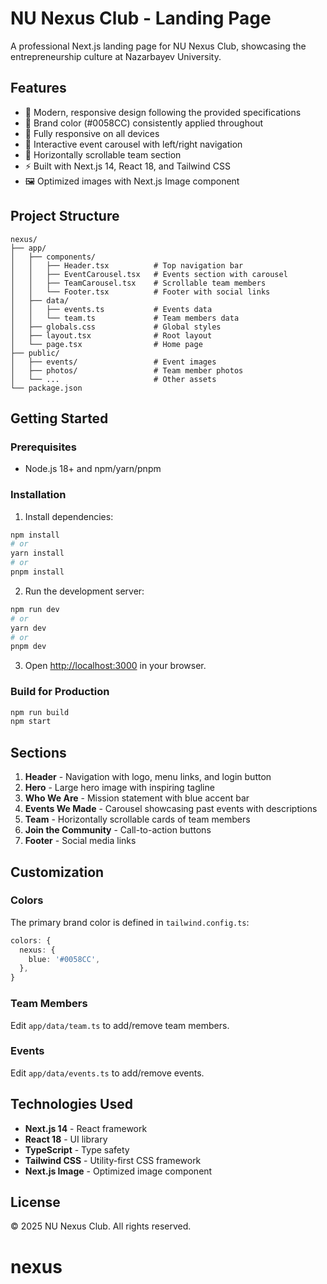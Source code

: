 # NU Nexus Club - Landing Page

A professional Next.js landing page for NU Nexus Club, showcasing the entrepreneurship culture at Nazarbayev University.

## Features

- 🎨 Modern, responsive design following the provided specifications
- 🔵 Brand color (#0058CC) consistently applied throughout
- 📱 Fully responsive on all devices
- 🎠 Interactive event carousel with left/right navigation
- 👥 Horizontally scrollable team section
- ⚡ Built with Next.js 14, React 18, and Tailwind CSS
- 🖼️ Optimized images with Next.js Image component

## Project Structure

```
nexus/
├── app/
│   ├── components/
│   │   ├── Header.tsx          # Top navigation bar
│   │   ├── EventCarousel.tsx   # Events section with carousel
│   │   ├── TeamCarousel.tsx    # Scrollable team members
│   │   └── Footer.tsx          # Footer with social links
│   ├── data/
│   │   ├── events.ts           # Events data
│   │   └── team.ts             # Team members data
│   ├── globals.css             # Global styles
│   ├── layout.tsx              # Root layout
│   └── page.tsx                # Home page
├── public/
│   ├── events/                 # Event images
│   ├── photos/                 # Team member photos
│   └── ...                     # Other assets
└── package.json
```

## Getting Started

### Prerequisites

- Node.js 18+ and npm/yarn/pnpm

### Installation

1. Install dependencies:

```bash
npm install
# or
yarn install
# or
pnpm install
```

2. Run the development server:

```bash
npm run dev
# or
yarn dev
# or
pnpm dev
```

3. Open [http://localhost:3000](http://localhost:3000) in your browser.

### Build for Production

```bash
npm run build
npm start
```

## Sections

1. **Header** - Navigation with logo, menu links, and login button
2. **Hero** - Large hero image with inspiring tagline
3. **Who We Are** - Mission statement with blue accent bar
4. **Events We Made** - Carousel showcasing past events with descriptions
5. **Team** - Horizontally scrollable cards of team members
6. **Join the Community** - Call-to-action buttons
7. **Footer** - Social media links

## Customization

### Colors

The primary brand color is defined in `tailwind.config.ts`:

```typescript
colors: {
  nexus: {
    blue: '#0058CC',
  },
}
```

### Team Members

Edit `app/data/team.ts` to add/remove team members.

### Events

Edit `app/data/events.ts` to add/remove events.

## Technologies Used

- **Next.js 14** - React framework
- **React 18** - UI library
- **TypeScript** - Type safety
- **Tailwind CSS** - Utility-first CSS framework
- **Next.js Image** - Optimized image component

## License

© 2025 NU Nexus Club. All rights reserved.
# nexus
